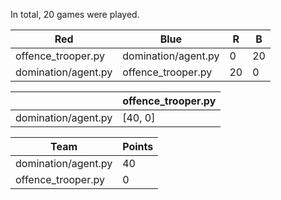 In total, 20 games were played.

| Red                 | Blue                | R  | B  |
|---------------------|---------------------|----|----|
| offence_trooper.py  | domination/agent.py | 0  | 20 |
| domination/agent.py | offence_trooper.py  | 20 | 0  |

|                     | offence_trooper.py |
|---------------------|--------------------|
| domination/agent.py | [40, 0]            |

| Team                | Points |
|---------------------|--------|
| domination/agent.py | 40     |
| offence_trooper.py  | 0      |
